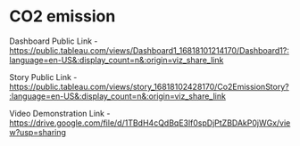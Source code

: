 # CO2 emission


Dashboard Public Link - https://public.tableau.com/views/Dashboard1_16818101214170/Dashboard1?:language=en-US&:display_count=n&:origin=viz_share_link

Story Public Link - https://public.tableau.com/views/story_16818102428170/Co2EmissionStory?:language=en-US&:display_count=n&:origin=viz_share_link

Video Demonstration Link - https://drive.google.com/file/d/1TBdH4cQdBqE3lf0spDjPtZBDAkP0jWGx/view?usp=sharing
